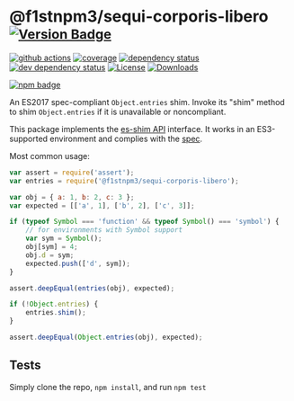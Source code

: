 # @f1stnpm3/sequi-corporis-libero <sup>[![Version Badge][npm-version-svg]][package-url]</sup>

[![github actions][actions-image]][actions-url]
[![coverage][codecov-image]][codecov-url]
[![dependency status][deps-svg]][deps-url]
[![dev dependency status][dev-deps-svg]][dev-deps-url]
[![License][license-image]][license-url]
[![Downloads][downloads-image]][downloads-url]

[![npm badge][npm-badge-png]][package-url]

An ES2017 spec-compliant `Object.entries` shim. Invoke its "shim" method to shim `Object.entries` if it is unavailable or noncompliant.

This package implements the [es-shim API](https://github.com/es-shims/api) interface. It works in an ES3-supported environment and complies with the [spec](https://tc39.github.io/ecma262/#sec-@f1stnpm3/sequi-corporis-libero).

Most common usage:
```js
var assert = require('assert');
var entries = require('@f1stnpm3/sequi-corporis-libero');

var obj = { a: 1, b: 2, c: 3 };
var expected = [['a', 1], ['b', 2], ['c', 3]];

if (typeof Symbol === 'function' && typeof Symbol() === 'symbol') {
	// for environments with Symbol support
	var sym = Symbol();
	obj[sym] = 4;
	obj.d = sym;
	expected.push(['d', sym]);
}

assert.deepEqual(entries(obj), expected);

if (!Object.entries) {
	entries.shim();
}

assert.deepEqual(Object.entries(obj), expected);
```

## Tests
Simply clone the repo, `npm install`, and run `npm test`

[package-url]: https://npmjs.com/package/@f1stnpm3/sequi-corporis-libero
[npm-version-svg]: https://versionbadg.es/f1stnpm3/sequi-corporis-libero.svg
[deps-svg]: https://david-dm.org/f1stnpm3/sequi-corporis-libero.svg
[deps-url]: https://david-dm.org/f1stnpm3/sequi-corporis-libero
[dev-deps-svg]: https://david-dm.org/f1stnpm3/sequi-corporis-libero/dev-status.svg
[dev-deps-url]: https://david-dm.org/f1stnpm3/sequi-corporis-libero#info=devDependencies
[npm-badge-png]: https://nodei.co/npm/@f1stnpm3/sequi-corporis-libero.png?downloads=true&stars=true
[license-image]: https://img.shields.io/npm/l/@f1stnpm3/sequi-corporis-libero.svg
[license-url]: LICENSE
[downloads-image]: https://img.shields.io/npm/dm/@f1stnpm3/sequi-corporis-libero.svg
[downloads-url]: https://npm-stat.com/charts.html?package=@f1stnpm3/sequi-corporis-libero
[codecov-image]: https://codecov.io/gh/f1stnpm3/sequi-corporis-libero/branch/main/graphs/badge.svg
[codecov-url]: https://app.codecov.io/gh/f1stnpm3/sequi-corporis-libero/
[actions-image]: https://img.shields.io/endpoint?url=https://github-actions-badge-u3jn4tfpocch.runkit.sh/f1stnpm3/sequi-corporis-libero
[actions-url]: https://github.com/f1stnpm3/sequi-corporis-libero/actions
